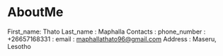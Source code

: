 # AboutMe
First_name: Thato
Last_name : Maphalla
Contacts  : phone_number : +26657168331
          : email        : maphallathato96@gmail.com
Address   : Maseru, Lesotho


